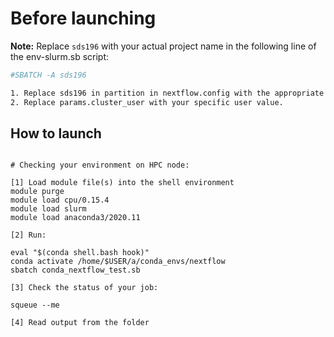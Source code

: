 # Before launching


**Note:** Replace `sds196` with your actual project name in the following line of the env-slurm.sb script:
```bash
#SBATCH -A sds196

1. Replace sds196 in partition in nextflow.config with the appropriate value for your  access configuration.
2. Replace params.cluster_user with your specific user value.

```

## How to launch 

```

# Checking your environment on HPC node:

[1] Load module file(s) into the shell environment
module purge
module load cpu/0.15.4
module load slurm
module load anaconda3/2020.11

[2] Run:

eval "$(conda shell.bash hook)"
conda activate /home/$USER/a/conda_envs/nextflow
sbatch conda_nextflow_test.sb

[3] Check the status of your job:

squeue --me

[4] Read output from the folder


```
